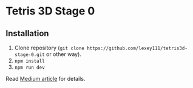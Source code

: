 # Tetris 3D Stage 0

## Installation

1. Clone repository (`git clone https://github.com/lexey111/tetris3d-stage-0.git` or other way).
2. `npm install`
3. `npm run dev`


Read [Medium article](https://medium.com/@lexeykoshkin/creating-a-3d-tetris-game-for-dummies-like-me-i) for details.

